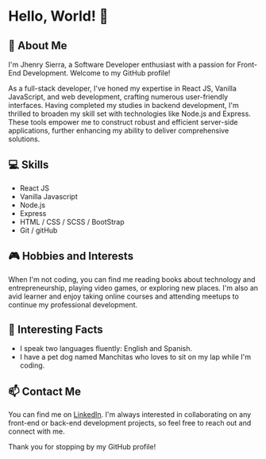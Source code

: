 # Hello, World! 👋

## 🌟 About Me

I'm Jhenry Sierra, a Software Developer enthusiast with a passion for Front-End Development. Welcome to my GitHub profile!

As a full-stack developer, I've honed my expertise in React JS, Vanilla JavaScript, and web development, crafting numerous user-friendly interfaces. Having completed my studies in backend development, I'm thrilled to broaden my skill set with technologies like Node.js and Express. These tools empower me to construct robust and efficient server-side applications, further enhancing my ability to deliver comprehensive solutions.

## 💻 Skills
- React JS
- Vanilla Javascript
- Node.js
- Express
- HTML / CSS / SCSS / BootStrap
- Git / gitHub

## 🎮 Hobbies and Interests
When I'm not coding, you can find me reading books about technology and entrepreneurship, playing video games, or exploring new places. 
I'm also an avid learner and enjoy taking online courses and attending meetups to continue my professional development.

## 🌟 Interesting Facts
- I speak two languages fluently: English and Spanish.
- I have a pet dog named Manchitas who loves to sit on my lap while I'm coding.

## 📫 Contact Me
You can find me on [LinkedIn](https://www.linkedin.com/in/jhenry-sierra/). I'm always interested in collaborating on any front-end or back-end development projects, so feel free to reach out and connect with me.

Thank you for stopping by my GitHub profile!
